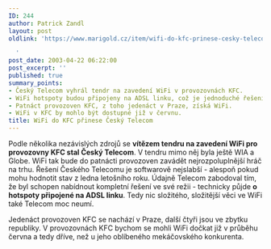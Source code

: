 ```yaml
---
ID: 244
author: Patrick Zandl
layout: post
oldlink: 'https://www.marigold.cz/item/wifi-do-kfc-prinese-cesky-telecom

  '
post_date: 2003-04-22 06:22:00
post_excerpt: ''
published: true
summary_points:
- Český Telecom vyhrál tendr na zavedení WiFi v provozovnách KFC.
- WiFi hotspoty budou připojeny na ADSL linku, což je jednoduché řešení.
- Patnáct provozoven KFC, z toho jedenáct v Praze, získá WiFi.
- WiFi v KFC by mohlo být dostupné již v červnu.
title: WiFi do KFC přinese Český Telecom
---
```


<p>
Podle několika nezávislých zdrojů se <STRONG>vítězem tendru na zavedení WiFi pro provozovny KFC stal Český Telecom</STRONG>. V tendru mimo něj byla ještě WIA a Globe. WiFi tak bude do patnácti provozoven zavádět nejrozpoluplnější hráč na trhu. Řešení Českého Telecomu je softwarově nejslabší - alespoň pokud mohu hodnotit stav z ledna letošního roku. Údajně Telecom zabodoval tím, že byl schopen nabídnout kompletní řešení ve své režii - technicky půjde <STRONG>o hotspoty připojené na ADSL linku</STRONG>. Tedy nic složitého, složitější věci ve WiFi také Telecom moc neumí. </p>

<p>
Jedenáct provozoven KFC se nachází v Praze, další čtyři jsou ve zbytku republiky. V provozovnách KFC bychom se mohli WiFi dočkat již v průběhu června a tedy dříve, než u jeho oblíbeného mekáčovského konkurenta. </p>